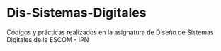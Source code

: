 # Dis-Sistemas-Digitales
Códigos y prácticas realizados en la asignatura de Diseño de Sistemas Digitales de la ESCOM - IPN
